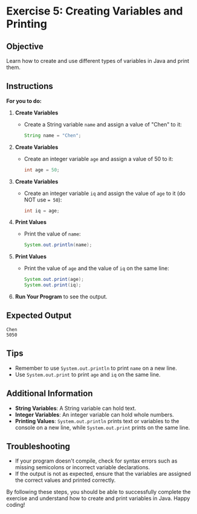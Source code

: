 # Exercise 5: Creating Variables and Printing

## Objective
Learn how to create and use different types of variables in Java and print them.

## Instructions

**For you to do:**

1. **Create Variables**
    - Create a String variable `name` and assign a value of "Chen" to it:
      ```java
      String name = "Chen";
      ```

2. **Create Variables**
    - Create an integer variable `age` and assign a value of 50 to it:
      ```java
      int age = 50;
      ```

3. **Create Variables**
    - Create an integer variable `iq` and assign the value of `age` to it (do NOT use `= 50`):
      ```java
      int iq = age;
      ```

4. **Print Values**
    - Print the value of `name`:
      ```java
      System.out.println(name);
      ```

5. **Print Values**
    - Print the value of `age` and the value of `iq` on the same line:
      ```java
      System.out.print(age);
      System.out.print(iq);
      ```

4. **Run Your Program** to see the output.

## Expected Output
```
Chen
5050
```

## Tips
- Remember to use `System.out.println` to print `name` on a new line.
- Use `System.out.print` to print `age` and `iq` on the same line.

## Additional Information
- **String Variables**: A String variable can hold text.
- **Integer Variables**: An integer variable can hold whole numbers.
- **Printing Values**: `System.out.println` prints text or variables to the console on a new line, while `System.out.print` prints on the same line.

## Troubleshooting
- If your program doesn't compile, check for syntax errors such as missing semicolons or incorrect variable declarations.
- If the output is not as expected, ensure that the variables are assigned the correct values and printed correctly.

By following these steps, you should be able to successfully complete the exercise and understand how to create and print variables in Java. Happy coding!
